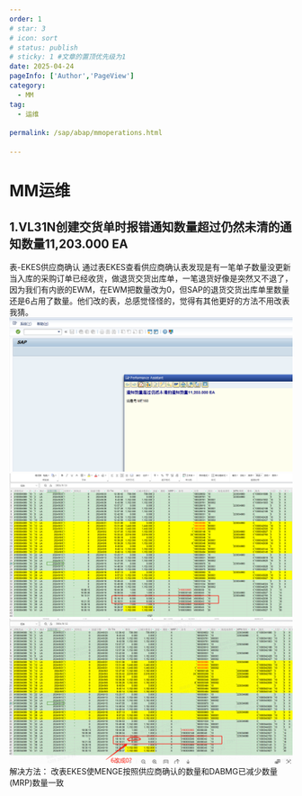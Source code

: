 ```yaml
---
order: 1
# star: 3
# icon: sort
# status: publish
# sticky: 1 #文章的置顶优先级为1
date: 2025-04-24
pageInfo: ['Author','PageView']
category:
  - MM
tag:
  - 运维

permalink: /sap/abap/mmoperations.html

---
```



# MM运维
<!-- :::tip
::: -->
<!-- 摘要截止标签 -->
<!-- more -->

## 1.VL31N创建交货单时报错通知数量超过仍然未清的通知数量11,203.000 EA
表-EKES供应商确认
通过表EKES查看供应商确认表发现是有一笔单子数量没更新
当入库的采购订单已经收货，做退货交货出库单，一笔退货好像是突然又不退了，因为我们有内嵌的EWM，在EWM把数量改为0，但SAP的退货交货出库单里数量还是6占用了数量。他们改的表，总感觉怪怪的，觉得有其他更好的方法不用改表我猜。
![alt text](image.png)
![alt text](image-1.png)
![alt text](image-2.png)
解决方法：
改表EKES使MENGE按照供应商确认的数量和DABMG已减少数量 (MRP)数量一致